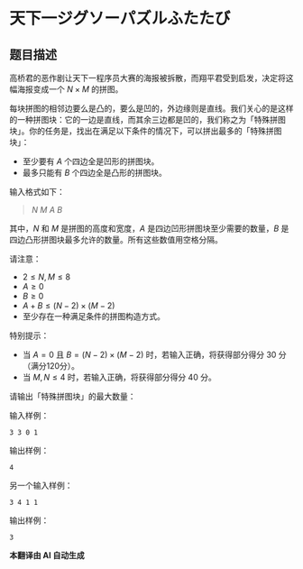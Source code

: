 # 天下一ジグソーパズルふたたび

## 题目描述

高桥君的恶作剧让天下一程序员大赛的海报被拆散，而翔平君受到启发，决定将这幅海报变成一个 $N \times M$ 的拼图。

每块拼图的相邻边要么是凸的，要么是凹的，外边缘则是直线。我们关心的是这样的一种拼图块：它的一边是直线，而其余三边都是凹的，我们称之为「特殊拼图块」。你的任务是，找出在满足以下条件的情况下，可以拼出最多的「特殊拼图块」：

- 至少要有 $A$ 个四边全是凹形的拼图块。
- 最多只能有 $B$ 个四边全是凸形的拼图块。

输入格式如下：
> $N\ M\ A\ B$

其中，$N$ 和 $M$ 是拼图的高度和宽度，$A$ 是四边凹形拼图块至少需要的数量，$B$ 是四边凸形拼图块最多允许的数量。所有这些数值用空格分隔。

请注意：
- $2 \leq N, M \leq 8$
- $A \geq 0$
- $B \geq 0$
- $A + B \leq (N-2) \times (M-2)$
- 至少存在一种满足条件的拼图构造方式。

特别提示：
- 当 $A = 0$ 且 $B = (N-2) \times (M-2)$ 时，若输入正确，将获得部分得分 30 分（满分120分）。
- 当 $M, N \leq 4$ 时，若输入正确，将获得部分得分 40 分。

请输出「特殊拼图块」的最大数量：

输入样例：
```
3 3 0 1
```
输出样例：
```
4
```

另一个输入样例：
```
3 4 1 1
```
输出样例：
```
3
```

 **本翻译由 AI 自动生成**

